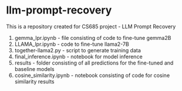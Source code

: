 # llm-prompt-recovery
This is a repository created for CS685 project - LLM Prompt Recovery

1. gemma_lpr.ipynb - file consisting of code to fine-tune gemma2B
2. LLAMA_lpr.ipynb - code to fine-tune llama2-7B
3. together-llama2.py - script to generate training data
4. final_inference.ipynb - notebook for model inference 
5. results - folder consisting of all predictions for the fine-tuned and baseline models
6. cosine_similarity.ipynb - notebook consisting of code for cosine similarity results 
